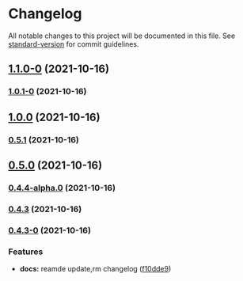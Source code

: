 # Changelog

All notable changes to this project will be documented in this file. See [standard-version](https://github.com/conventional-changelog/standard-version) for commit guidelines.

## [1.1.0-0](https://github.com/zuoxiaobai/comitizen-practice-demo/compare/v1.0.1-0...v1.1.0-0) (2021-10-16)

### [1.0.1-0](https://github.com/zuoxiaobai/comitizen-practice-demo/compare/v1.0.0...v1.0.1-0) (2021-10-16)

## [1.0.0](https://github.com/zuoxiaobai/comitizen-practice-demo/compare/v0.5.1...v1.0.0) (2021-10-16)

### [0.5.1](https://github.com/zuoxiaobai/comitizen-practice-demo/compare/v0.5.0...v0.5.1) (2021-10-16)

## [0.5.0](https://github.com/zuoxiaobai/comitizen-practice-demo/compare/v0.4.4-alpha.0...v0.5.0) (2021-10-16)

### [0.4.4-alpha.0](https://github.com/zuoxiaobai/comitizen-practice-demo/compare/v0.4.3...v0.4.4-alpha.0) (2021-10-16)

### [0.4.3](https://github.com/zuoxiaobai/comitizen-practice-demo/compare/v0.4.3-0...v0.4.3) (2021-10-16)

### [0.4.3-0](https://github.com/zuoxiaobai/comitizen-practice-demo/compare/v0.4.2...v0.4.3-0) (2021-10-16)


### Features

* **docs:** reamde update,rm changelog ([f10dde9](https://github.com/zuoxiaobai/comitizen-practice-demo/commit/f10dde9880579a9372558b131058c763fac524ae))
